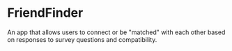 # FriendFinder
An app that allows users to connect or be "matched" with each other based on responses to survey questions and compatibility.
